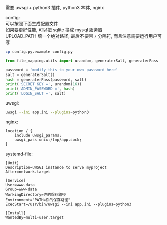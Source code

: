 需要 uwsgi + python3 插件, python3 本体, nginx  

config:  
可以按照下面生成配置文件  
如果要更好性能, 可以把 sqlite 换成 mysql 服务器  
UPLOAD_PATH 填一个绝对路径, 最后不要带 `/` 分隔符, 而且注意需要运行用户可写  

```sh
cp config.py.example config.py
```
```python
from file_mapping.utils import urandom, generaterSalt, generaterPass

password = 'modify this to your own password here'
salt = generaterSalt()
hash = generaterPass(password, salt)
print('SECRET_KEY =', urandom(16))
print('ADMIN_PASSWORD =', hash)
print('LOGIN_SALT =', salt)

```

uwsgi:  
```bash
uwsgi --ini app.ini --plugins=python3
```
nginx:  
```nginx
location / {
    include uwsgi_params;
    uwsgi_pass unix:/tmp/app.sock;
}
```

systemd-file:  
```
[Unit]
Description=uWSGI instance to serve myproject
After=network.target

[Service]
User=www-data
Group=www-data
WorkingDirectory=你的保存路径
Environment="PATH=你的保存路径"
ExecStart=/usr/bin/uwsgi --ini app.ini --plugins=python3

[Install]
WantedBy=multi-user.target
```